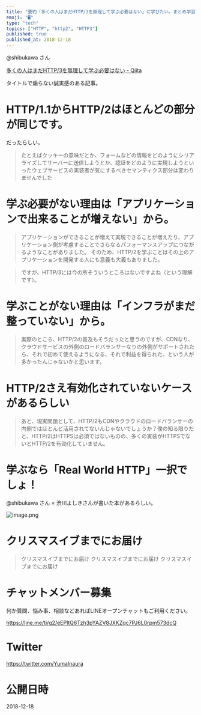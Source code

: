 ```yaml
---
title: "要約「多くの人はまだHTTP/3を無理して学ぶ必要はない」に学びたい。まとめ学習。"
emoji: "🖥"
type: "tech"
topics: ["HTTP", "http2", "HTTP3"]
published: true
published_at: 2018-12-18
---
```



@shibukawa さん

[多くの人はまだHTTP/3を無理して学ぶ必要はない - Qiita](https://qiita.com/shibukawa/items/ac823b7e1c435eb1cadf)

タイトルで煽らない誠実感のある記事。

# HTTP/1.1からHTTP/2はほとんどの部分が同じです。

だったらしい。

>たとえばクッキーの意味だとか、フォームなどの情報をどのようにシリアライズしてサーバーに送信しようとか、認証をどのように実現しようといったウェブサービスの実装者が気にするべきセマンティクス部分は変わりませんでした

# 学ぶ必要がない理由は「アプリケーションで出来ることが増えない」から。

>アプリケーションができることが増えて実現できることが増えたり、アプリケーション側が考慮することでさらなるパフォーマンスアップにつながるようなことがありました。
>そのため、HTTP/2を学ぶことはその上のアプリケーションを開発する人にも意義も大義もありました。

>ですが、HTTP/3には今の所そういうところはないですよね（という理解です）。

# 学ぶことがない理由は「インフラがまだ整っていない」から。

>実際のところ、HTTP/2の普及もそうだったと思うのですが、CDNなり、クラウドサービスの外側のロードバランサーなりの外側がサポートされたら、それで初めて使えるようになる、それで利益を得られた、という人が多かったんじゃないかと思います。

# HTTP/2さえ有効化されていないケースがあるらしい

>あと、現実問題として、HTTP/2もCDNやクラウドのロードバランサーの内側ではほとんど活用されてないんじゃないでしょうか？僕の知る限りだと、HTTP/2はHTTPSは必須ではないものの、多くの実装がHTTPSでないとHTTP/2を有効化していません。

# 学ぶなら「Real World HTTP」一択でしょ！



@shibukawa さん = 渋川よしきさんが書いた本があるらしい。


![image.png](https://qiita-image-store.s3.amazonaws.com/0/89618/ea22ea92-60e9-12c1-1bf8-45cd9d086c20.png)

# クリスマスイブまでにお届け

>クリスマスイブまでにお届け
>クリスマスイブまでにお届け
>クリスマスイブまでにお届け








<!-- Update From Qiita API -->

# チャットメンバー募集


何か質問、悩み事、相談などあればLINEオープンチャットもご利用ください。

https://line.me/ti/g2/eEPltQ6Tzh3pYAZV8JXKZqc7PJ6L0rpm573dcQ





# Twitter


https://twitter.com/YumaInaura


<!-- Update From Qiita API -->



# 公開日時

2018-12-18
